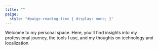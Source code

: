 ```yaml
---
title: ""
paige:
  style: "#paige-reading-time { display: none; }"
---
```


Welcome to my personal space. Here, you'll find insights into my professional journey, the tools I use, and my thoughts on technology and localization.